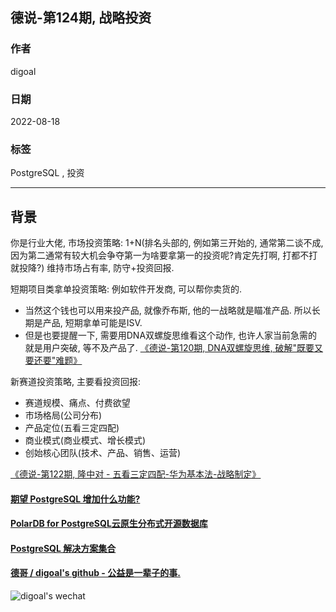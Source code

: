## 德说-第124期, 战略投资       
                  
### 作者                  
digoal                  
                  
### 日期                  
2022-08-18                 
                  
### 标签                  
PostgreSQL , 投资            
                  
----                  
                  
## 背景      
你是行业大佬, 市场投资策略: 1+N(排名头部的, 例如第三开始的, 通常第二谈不成, 因为第二通常有较大机会争夺第一为啥要拿第一的投资呢?肯定先打啊, 打都不打就投降?) 维持市场占有率, 防守+投资回报.   
  
短期项目类拿单投资策略: 例如软件开发商, 可以帮你卖货的.   
- 当然这个钱也可以用来投产品, 就像乔布斯, 他的一战略就是瞄准产品. 所以长期是产品, 短期拿单可能是ISV.   
- 但是也要提醒一下, 需要用DNA双螺旋思维看这个动作, 也许人家当前急需的就是用户突破, 等不及产品了. [《德说-第120期, DNA双螺旋思维, 破解"既要又要还要"难题》](../202207/20220727_02.md)    
  
新赛道投资策略, 主要看投资回报:   
- 赛道规模、痛点、付费欲望   
- 市场格局(公司分布)     
- 产品定位(五看三定四配)  
- 商业模式(商业模式、增长模式)   
- 创始核心团队(技术、产品、销售、运营)   
  
[《德说-第122期, 隆中对 - 五看三定四配-华为基本法-战略制定》](../202208/20220811_02.md)    
  
  
#### [期望 PostgreSQL 增加什么功能?](https://github.com/digoal/blog/issues/76 "269ac3d1c492e938c0191101c7238216")
  
  
#### [PolarDB for PostgreSQL云原生分布式开源数据库](https://github.com/ApsaraDB/PolarDB-for-PostgreSQL "57258f76c37864c6e6d23383d05714ea")
  
  
#### [PostgreSQL 解决方案集合](https://yq.aliyun.com/topic/118 "40cff096e9ed7122c512b35d8561d9c8")
  
  
#### [德哥 / digoal's github - 公益是一辈子的事.](https://github.com/digoal/blog/blob/master/README.md "22709685feb7cab07d30f30387f0a9ae")
  
  
![digoal's wechat](../pic/digoal_weixin.jpg "f7ad92eeba24523fd47a6e1a0e691b59")
  
